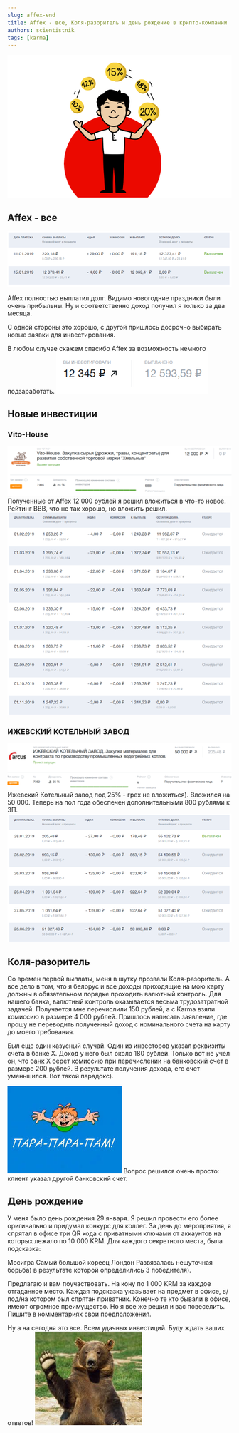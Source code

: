```yaml
---
slug: affex-end
title: Affex - все, Коля-разоритель и день рождение в крипто-компании
authors: scientistnik
tags: [karma]
---
```


![image-center](/img/karma-percents.png)

## Affex - все

![image-center](/img/affex-end.png)

Affex полностью выплатил долг.<!--truncate--> Видимо новогодние праздники были очень прибыльны. Ну и соответственно доход получил я только за два месяца.

С одной стороны это хорошо, с другой пришлось досрочно выбирать новые заявки для инвестирования.

В любом случае скажем спасибо Affex за возможность немного подзаработать.
![image-center](/img/affex-interest.png)

## Новые инвестиции

### Vito-House

![image-center](/img/vito-loan.png)
Полученные от Affex 12 000 рублей я решил вложиться в что-то новое. Рейтинг BBB, что не так хорошо, но вложить решил.
![image-center](/img/vito-scheduler.png)

### ИЖЕВСКИЙ КОТЕЛЬНЫЙ ЗАВОД

![image-center](/img/ikz-loan.png)
Ижевский Котельный завод под 25% - грех не вложиться). Вложился на 50 000. Теперь на пол года обеспечен дополнительными 800 рублями к ЗП.
![image-center](/img/ikz-scheduler.png)

## Коля-разоритель

Со времен первой выплаты, меня в шутку прозвали Коля-разоритель. А все дело в том, что я белорус и все доходы приходящие на мою карту должны в обязательном порядке проходить валютный контроль. Для нашего банка, валютный контроль оказывается весьма трудозатратной задачей. Получается мне перечислили 150 рублей, а с Karma взяли комиссию в размере 4 000 рублей. Пришлось написать заявление, где прошу не переводить полученный доход с номинального счета на карту до моего требования.

Был еще один казусный случай. Один из инвесторов указал реквизиты счета в банке X. Доход у него был около 180 рублей. Только вот не учел он, что банк X берет комиссию при перечислении на банковский счет в размере 200 рублей. В результате получения дохода, его счет уменьшился. Вот такой парадокс).

![image-center](/img/eralash.png)
Вопрос решился очень просто: клиент указал другой банковский счет.

## День рождение

У меня было день рождения 29 января. Я решил провести его более оригинально и придумал конкурс для коллег. За день до мероприятия, я спрятал в офисе три QR кода с приватными ключами от аккаунтов на которых лежало по 10 000 KRM. Для каждого секретного места, была подсказка:

Мосигра
Самый большой кореец
Лондон
Развязалась нешуточная борьба) в результате которой определились 3 победителя).

Предлагаю и вам поучаствовать. На кону по 1 000 KRM за каждое отгаданное место. Каждая подсказка указывает на предмет в офисе, в/под/на котором был спрятан приватник. Конечно те кто бывали в офисе, имеют огромное преимущество. Но я все же решил и вас повеселить. Пишите в комментариях свои предположения.

Ну а на сегодня это все. Всем удачных инвестиций. Буду ждать ваших ответов!
![image-center](/img/beer-hi.png)
